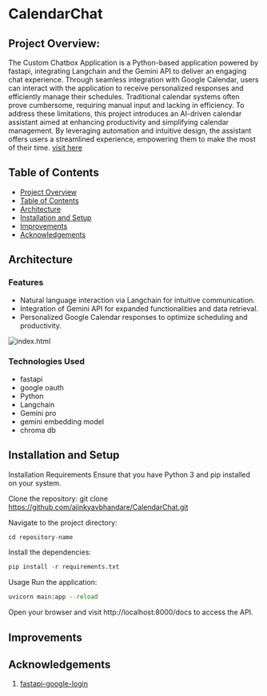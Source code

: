 # CalendarChat

## Project Overview:<br>

The Custom Chatbox Application is a Python-based application powered by fastapi, integrating Langchain and the Gemini API to deliver an engaging chat experience. Through seamless integration with Google Calendar, users can interact with the application to receive personalized responses and efficiently manage their schedules.
Traditional calendar systems often prove cumbersome, requiring manual input and lacking in efficiency. To address these limitations, this project introduces an AI-driven calendar assistant aimed at enhancing productivity and simplifying calendar management. By leveraging automation and intuitive design, the assistant offers users a streamlined experience, empowering them to make the most of their time. [visit here](https://ajinkyavbhandare.github.io/CalendarChat/)

## Table of Contents
- [Project Overview](#Project-Overview)
- [Table of Contents](#Table-of-Contents)
- [Architecture](#Architecture)
- [Installation and Setup](#Installation-and-Setup)
- [Improvements](#Improvements)
- [Acknowledgements](#Acknowledgements)

## Architecture
### Features
- Natural language interaction via Langchain for intuitive communication.
- Integration of Gemini API for expanded functionalities and data retrieval.
- Personalized Google Calendar responses to optimize scheduling and productivity.

![index.html](https://github.com/ajinkyavbhandare/FastAPI_Oauth/blob/main/images/demo.jpeg)

### Technologies Used
- fastapi
- google oauth
- Python
- Langchain
- Gemini pro
- gemini embedding model
- chroma db<br>

## Installation and Setup

Installation Requirements
Ensure that you have Python 3 and pip installed on your system.

Clone the repository:
git clone https://github.com/ajinkyavbhandare/CalendarChat.git



Navigate to the project directory:


```python
cd repository-name
```

Install the dependencies:

```python
pip install -r requirements.txt
```

Usage
Run the application:
```python
uvicorn main:app --reload
```

Open your browser and visit http://localhost:8000/docs to access the API.

## Improvements

## Acknowledgements
1. [fastapi-google-login](https://github.com/authlib/demo-oauth-client/tree/master/fastapi-google-login)




